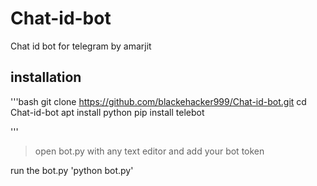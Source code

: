# Chat-id-bot
Chat id bot for telegram by amarjit 


## installation


'''bash
 git clone https://github.com/blackehacker999/Chat-id-bot.git
 cd Chat-id-bot
 apt install python
 pip install telebot

  '''
 > open bot.py with any text editor and add your bot token

run the bot.py 'python bot.py'

